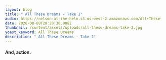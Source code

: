 ```yaml
---
layout: blog
title: " All These Dreams - Take 2"
audio: https://nelson-at-the-helm.s3.us-west-2.amazonaws.com/All+These+Dreams_Alt+Ver_16b_44.1k.mp3
date: 2020-08-08T20:20:38.908Z
thumbnail: /content/assets/uploads/all-these-dreams-take-2.jpg
yoast_keyword: All These Dreams
description: " All These Dreams - Take 2"
---
```


#### And, action.
